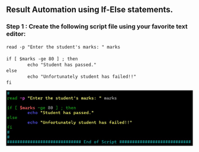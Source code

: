 ## Result Automation using If-Else statements.

### Step 1 : Create the following script file using your favorite text editor:
```
read -p "Enter the student's marks: " marks

if [ $marks -ge 80 ] ; then
        echo "Student has passed."
else
        echo "Unfortunately student has failed!!"
fi
```
![](https://github.com/amancs1422/Practice_Shell_Scripting/blob/f51a57299acaa6b3735a31dcab90bd94af9e2419/Images/if_else1.jpg)